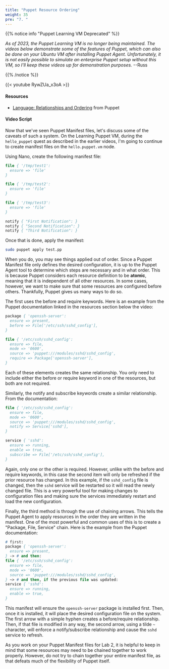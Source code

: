 ```yaml
---
title: "Puppet Resource Ordering"
weight: 35
pre: "7. "
---
```


{{% notice info "Puppet Learning VM Deprecated" %}}

_As of 2023, the Puppet Learning VM is no longer being maintained. The videos below demonstrate some of the features of Puppet, which can also be done on your Ubuntu VM after installing Puppet Agent. Unfortunately, it is not easily possible to simulate an enterprise Puppet setup without this VM, so I'll keep these videos up for demonstration purposes._ --Russ

{{% /notice %}}

{{< youtube RywZUa_x3oA >}}

#### Resources

* [Language: Relationships and Ordering](https://help.puppet.com/core//current/Content/PuppetCore/lang_relationships.htm) from Puppet

#### Video Script

Now that we've seen Puppet Manifest files, let's discuss some of the caveats of such a system. On the Learning Puppet VM, during the `hello_puppet` quest as described in the earlier videos, I'm going to continue to create manifest files on the `hello.puppet.vm` node.

Using Nano, create the following manifest file:

```pp
file { '/tmp/test1':
  ensure => 'file'
}

file { '/tmp/test2':
  ensure => 'file'
}

file { '/tmp/test3':
  ensure => 'file'
}

notify { "First Notification": }
notify { "Second Notification": }
notify { "Third Notification": }
```

Once that is done, apply the manifest:

```bash
sudo puppet apply test.pp
```

When you do, you may see things applied out of order. Since a Puppet Manifest file only defines the desired configuration, it is up to the Puppet Agent tool to determine which steps are necessary and in what order. This is because Puppet considers each resource definition to be **atomic**, meaning that it is independent of all other resources. In some cases, however, we want to make sure that some resources are configured before others. Thankfully, Puppet gives us many ways to do so.

The first uses the before and require keywords. Here is an example from the Puppet documentation linked in the resources section below the video:

```pp
package { 'openssh-server':
  ensure => present,
  before => File['/etc/ssh/sshd_config'],
}

file { '/etc/ssh/sshd_config':
  ensure => file,
  mode => '0600',
  source => 'puppet:///modules/sshd/sshd_config',
  require => Package['openssh-server'],
}
```

Each of these elements creates the same relationship. You only need to include either the before or require keyword in one of the resources, but both are not required.

Similarly, the notify and subscribe keywords create a similar relationship. From the documentation:

```pp
file { '/etc/ssh/sshd_config':
  ensure => file,
  mode => '0600',
  source => 'puppet:///modules/sshd/sshd_config',
  notify => Service['sshd'],
}

service { 'sshd':
  ensure => running,
  enable => true,
  subscribe => File['/etc/ssh/sshd_config'],
}
```

Again, only one or the other is required. However, unlike with the before and require keywords, in this case the second item will only be refreshed if the prior resource has changed. In this example, if the `sshd_config` file is changed, then the `sshd` service will be restarted so it will read the newly changed file. This is a very powerful tool for making changes to configuration files and making sure the services immediately restart and load the new configuration.

Finally, the third method is through the use of chaining arrows. This tells the Puppet Agent to apply resources in the order they are written in the manifest. One of the most powerful and common uses of this is to create a "Package, File, Service" chain. Here is the example from the Puppet documentation:

```pp
# first:
package { 'openssh-server':
  ensure => present,
} -> # and then:
file { '/etc/ssh/sshd_config':
  ensure => file,
  mode => '0600',
  source => 'puppet:///modules/sshd/sshd_config',
} ~> # and then, if the previous file was updated:
service { 'sshd':
  ensure => running,
  enable => true,
}
```

This manifest will ensure the `openssh-server` package is installed first. Then, once it is installed, it will place the desired configuration file on the system. The first arrow with a simple hyphen creates a before/require relationship. Then, if that file is modified in any way, the second arrow, using a tilde `~` character, will enforce a notify/subscribe relationship and cause the `sshd` service to refresh.

As you work on your Puppet Manifest files for Lab 2, it is helpful to keep in mind that some resources may need to be chained together to work properly. However, do not try to chain together your entire manifest file, as that defeats much of the flexibility of Puppet itself.
